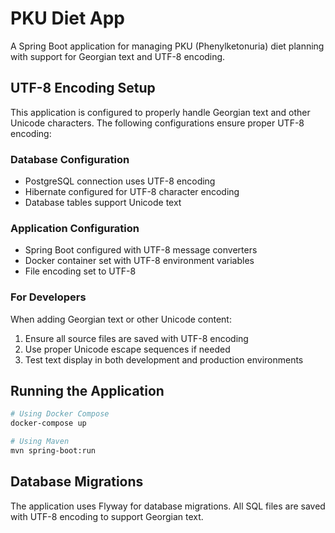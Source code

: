 # PKU Diet App

A Spring Boot application for managing PKU (Phenylketonuria) diet planning with support for Georgian text and UTF-8 encoding.

## UTF-8 Encoding Setup

This application is configured to properly handle Georgian text and other Unicode characters. The following configurations ensure proper UTF-8 encoding:

### Database Configuration
- PostgreSQL connection uses UTF-8 encoding
- Hibernate configured for UTF-8 character encoding
- Database tables support Unicode text

### Application Configuration
- Spring Boot configured with UTF-8 message converters
- Docker container set with UTF-8 environment variables
- File encoding set to UTF-8

### For Developers
When adding Georgian text or other Unicode content:
1. Ensure all source files are saved with UTF-8 encoding
2. Use proper Unicode escape sequences if needed
3. Test text display in both development and production environments

## Running the Application

```bash
# Using Docker Compose
docker-compose up

# Using Maven
mvn spring-boot:run
```

## Database Migrations

The application uses Flyway for database migrations. All SQL files are saved with UTF-8 encoding to support Georgian text.
